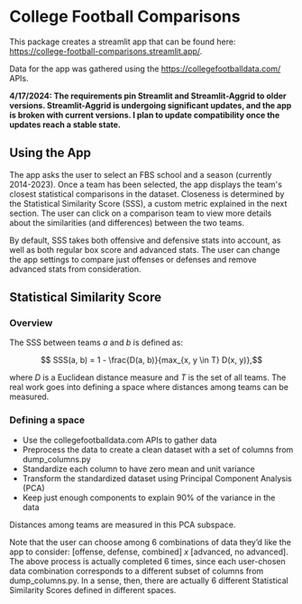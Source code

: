 # College Football Comparisons

This package creates a streamlit app that can be found here: https://college-football-comparisons.streamlit.app/.

Data for the app was gathered using the https://collegefootballdata.com/ APIs.

**4/17/2024: The requirements pin Streamlit and Streamlit-Aggrid to older versions. Streamlit-Aggrid is undergoing significant updates, and the app is broken with current versions. I plan to update compatibility once the updates reach a stable state.**

## Using the App

The app asks the user to select an FBS school and a season (currently 2014-2023). Once a team has been selected, the app displays the team's closest statistical comparisons in the dataset. Closeness is determined by the Statistical Similarity Score (SSS), a custom metric explained in the next section. The user can click on a comparison team to view more details about the similarities (and differences) between the two teams.

By default, SSS takes both offensive and defensive stats into account, as well as both regular box score and advanced stats. The user can change the app settings to compare just offenses or defenses and remove advanced stats from consideration.

## Statistical Similarity Score

### Overview

The SSS between teams $a$ and $b$ is defined as:

$$ SSS(a, b) = 1 - \frac{D(a, b)}{max_{x, y \in T} D(x, y)},$$

where $D$ is a Euclidean distance measure and $T$ is the set of all teams. The real work goes into defining a space where distances among teams can be measured.

### Defining a space

 * Use the collegefootballdata.com APIs to gather data
 * Preprocess the data to create a clean dataset with a set of columns from dump_columns.py
 * Standardize each column to have zero mean and unit variance
 * Transform the standardized dataset using Principal Component Analysis (PCA)
 * Keep just enough components to explain 90% of the variance in the data

Distances among teams are measured in this PCA subspace.

Note that the user can choose among 6 combinations of data they’d like the app to consider: [offense, defense, combined] $x$ [advanced, no advanced]. The above process is actually completed 6 times, since each user-chosen data combination corresponds to a different subset of columns from dump_columns.py. In a sense, then, there are actually 6 different Statistical Similarity Scores defined in different spaces.
